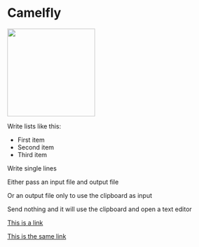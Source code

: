 # Camelfly

<img src="https://i.imgur.com/qpTh2P5.jpg" width="200">

Write lists like this:

* First item
* Second item
* Third item

Write single lines

Either pass an input file and output file

Or an output file only to use the clipboard as input

Send nothing and it will use the clipboard and open a text editor

[This is a link](https://link.com)

[This is the same link](https://link.com)